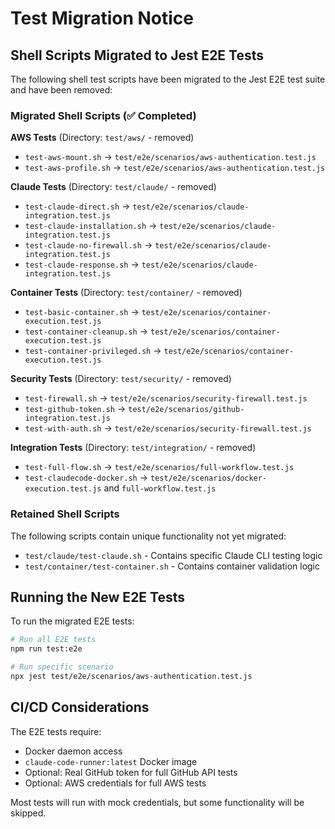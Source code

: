 # Test Migration Notice

## Shell Scripts Migrated to Jest E2E Tests

The following shell test scripts have been migrated to the Jest E2E test suite and have been removed:

### Migrated Shell Scripts (✅ Completed)

**AWS Tests** (Directory: `test/aws/` - removed)

- `test-aws-mount.sh` → `test/e2e/scenarios/aws-authentication.test.js`
- `test-aws-profile.sh` → `test/e2e/scenarios/aws-authentication.test.js`

**Claude Tests** (Directory: `test/claude/` - removed)

- `test-claude-direct.sh` → `test/e2e/scenarios/claude-integration.test.js`
- `test-claude-installation.sh` → `test/e2e/scenarios/claude-integration.test.js`
- `test-claude-no-firewall.sh` → `test/e2e/scenarios/claude-integration.test.js`
- `test-claude-response.sh` → `test/e2e/scenarios/claude-integration.test.js`

**Container Tests** (Directory: `test/container/` - removed)

- `test-basic-container.sh` → `test/e2e/scenarios/container-execution.test.js`
- `test-container-cleanup.sh` → `test/e2e/scenarios/container-execution.test.js`
- `test-container-privileged.sh` → `test/e2e/scenarios/container-execution.test.js`

**Security Tests** (Directory: `test/security/` - removed)

- `test-firewall.sh` → `test/e2e/scenarios/security-firewall.test.js`
- `test-github-token.sh` → `test/e2e/scenarios/github-integration.test.js`
- `test-with-auth.sh` → `test/e2e/scenarios/security-firewall.test.js`

**Integration Tests** (Directory: `test/integration/` - removed)

- `test-full-flow.sh` → `test/e2e/scenarios/full-workflow.test.js`
- `test-claudecode-docker.sh` → `test/e2e/scenarios/docker-execution.test.js` and `full-workflow.test.js`

### Retained Shell Scripts

The following scripts contain unique functionality not yet migrated:

- `test/claude/test-claude.sh` - Contains specific Claude CLI testing logic
- `test/container/test-container.sh` - Contains container validation logic

## Running the New E2E Tests

To run the migrated E2E tests:

```bash
# Run all E2E tests
npm run test:e2e

# Run specific scenario
npx jest test/e2e/scenarios/aws-authentication.test.js
```

## CI/CD Considerations

The E2E tests require:

- Docker daemon access
- `claude-code-runner:latest` Docker image
- Optional: Real GitHub token for full GitHub API tests
- Optional: AWS credentials for full AWS tests

Most tests will run with mock credentials, but some functionality will be skipped.
